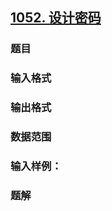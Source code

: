 ## [1052. 设计密码](https://www.acwing.com/problem/content/1054/)

### 题目

### 输入格式

### 输出格式

### 数据范围

### 输入样例：



### 题解
